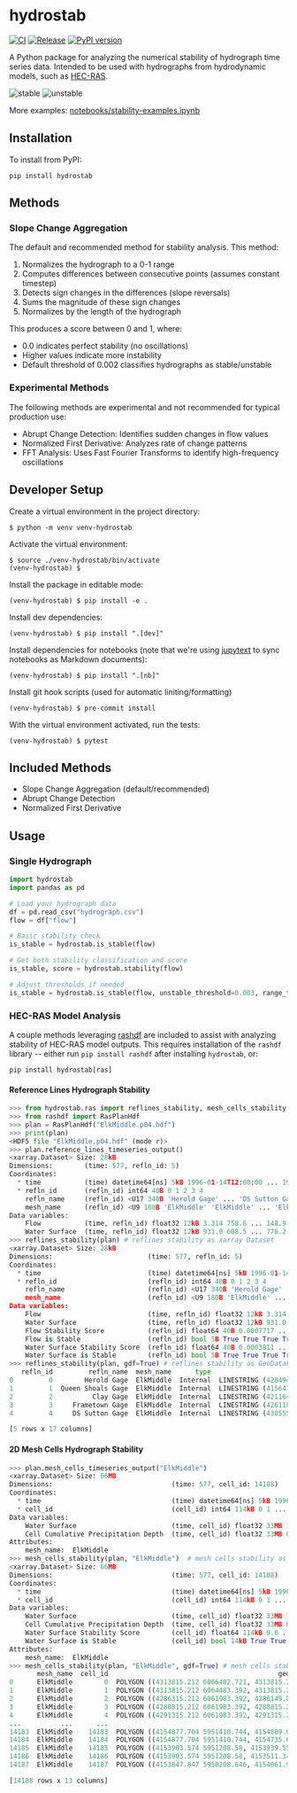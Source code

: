 # hydrostab
[![CI](https://github.com/fema-ffrd/hydrostab/actions/workflows/ci.yml/badge.svg?branch=main)](https://github.com/fema-ffrd/hydrostab/actions/workflows/ci.yml)
[![Release](https://github.com/fema-ffrd/hydrostab/actions/workflows/release.yml/badge.svg)](https://github.com/fema-ffrd/hydrostab/actions/workflows/release.yml)
[![PyPI version](https://badge.fury.io/py/hydrostab.svg)](https://badge.fury.io/py/hydrostab)

A Python package for analyzing the numerical stability of hydrograph time series data.
Intended to be used with hydrographs from hydrodynamic models, such as
[HEC-RAS](https://www.hec.usace.army.mil/software/hec-ras/).

![stable](https://raw.githubusercontent.com/fema-ffrd/hydrostab/main/docs/stable.png "Stable")
![unstable](https://raw.githubusercontent.com/fema-ffrd/hydrostab/main/docs/unstable.png "Unstable")

More examples: [notebooks/stability-examples.ipynb](notebooks/stability-examples.ipynb)

## Installation

To install from PyPI:
```
pip install hydrostab
```

## Methods

### Slope Change Aggregation
The default and recommended method for stability analysis. This method:
1. Normalizes the hydrograph to a 0-1 range
2. Computes differences between consecutive points (assumes constant timestep)
3. Detects sign changes in the differences (slope reversals)
4. Sums the magnitude of these sign changes
5. Normalizes by the length of the hydrograph

This produces a score between 0 and 1, where:
- 0.0 indicates perfect stability (no oscillations)
- Higher values indicate more instability
- Default threshold of 0.002 classifies hydrographs as stable/unstable

### Experimental Methods
The following methods are experimental and not recommended for typical production use:

- Abrupt Change Detection: Identifies sudden changes in flow values
- Normalized First Derivative: Analyzes rate of change patterns
- FFT Analysis: Uses Fast Fourier Transforms to identify high-frequency oscillations

## Developer Setup
Create a virtual environment in the project directory:
```
$ python -m venv venv-hydrostab
```

Activate the virtual environment:
```
$ source ./venv-hydrostab/bin/activate
(venv-hydrostab) $
```

Install the package in editable mode:
```
(venv-hydrostab) $ pip install -e .
```

Install dev dependencies:
```
(venv-hydrostab) $ pip install ".[dev]"

```

Install dependencies for notebooks (note that we're using 
[jupytext](https://jupytext.readthedocs.io/en/latest/) 
to sync notebooks as Markdown documents):
```
(venv-hydrostab) $ pip install ".[nb]"
```

Install git hook scripts (used for automatic liniting/formatting)
```
(venv-hydrostab) $ pre-commit install
```

With the virtual environment activated, run the tests:
```
(venv-hydrostab) $ pytest
```

## Included Methods
* Slope Change Aggregation (default/recommended)
* Abrupt Change Detection
* Normalized First Derivative 

## Usage
### Single Hydrograph
```python
import hydrostab
import pandas as pd

# Load your hydrograph data
df = pd.read_csv("hydrograph.csv")
flow = df["flow"]

# Basic stability check
is_stable = hydrostab.is_stable(flow)

# Get both stability classification and score
is_stable, score = hydrostab.stability(flow)

# Adjust thresholds if needed
is_stable = hydrostab.is_stable(flow, unstable_threshold=0.003, range_threshold=0.2)
```

### HEC-RAS Model Analysis
A couple methods leveraging [rashdf](https://github.com/fema-ffrd/rashdf) are included to assist with analyzing stability of HEC-RAS model outputs.
This requires installation of the `rashdf` library -- either run `pip install rashdf` after installing `hydrostab`, or:

```
pip install hydrostab[ras]
```

#### Reference Lines Hydrograph Stability
```python
>>> from hydrostab.ras import reflines_stability, mesh_cells_stability
>>> from rashdf import RasPlanHdf
>>> plan = RasPlanHdf("ElkMiddle.p04.hdf")
>>> print(plan)
<HDF5 file "ElkMiddle.p04.hdf" (mode r)>
>>> plan.reference_lines_timeseries_output()
<xarray.Dataset> Size: 28kB
Dimensions:        (time: 577, refln_id: 5)
Coordinates:
  * time           (time) datetime64[ns] 5kB 1996-01-14T12:00:00 ... 1996-02-...
  * refln_id       (refln_id) int64 40B 0 1 2 3 4
    refln_name     (refln_id) <U17 340B 'Herold Gage' ... 'DS Sutton Gage'
    mesh_name      (refln_id) <U9 180B 'ElkMiddle' 'ElkMiddle' ... 'ElkMiddle'
Data variables:
    Flow           (time, refln_id) float32 12kB 3.314 758.6 ... 148.9 137.2
    Water Surface  (time, refln_id) float32 12kB 931.0 608.5 ... 776.2 812.0
>>> reflines_stability(plan) # reflines stability as xarray Dataset
<xarray.Dataset> Size: 28kB
Dimensions:                        (time: 577, refln_id: 5)
Coordinates:
  * time                           (time) datetime64[ns] 5kB 1996-01-14T12:00...
  * refln_id                       (refln_id) int64 40B 0 1 2 3 4
    refln_name                     (refln_id) <U17 340B 'Herold Gage' ... 'DS...
    mesh_name                      (refln_id) <U9 180B 'ElkMiddle' ... 'ElkMi...
Data variables:
    Flow                           (time, refln_id) float32 12kB 3.314 ... 137.2
    Water Surface                  (time, refln_id) float32 12kB 931.0 ... 812.0
    Flow Stability Score           (refln_id) float64 40B 0.0007717 ... 0.0104
    Flow is Stable                 (refln_id) bool 5B True True True True False
    Water Surface Stability Score  (refln_id) float64 40B 0.0003811 ... 0.007469
    Water Surface is Stable        (refln_id) bool 5B True True True True False
>>> reflines_stability(plan, gdf=True) # reflines stability as GeoDataFrame
   refln_id         refln_name  mesh_name      type                                           geometry  ... water_surface_stability_score  water_surface_is_stable
0         0        Herold Gage  ElkMiddle  Internal  LINESTRING (4284949.51 6009708.559, 4284382.80...  ...                      0.000381                     True
1         1  Queen Shoals Gage  ElkMiddle  Internal  LINESTRING (4156474.299 5951074.402, 4155756.7...  ...                      0.000124                     True
2         2          Clay Gage  ElkMiddle  Internal  LINESTRING (4211649.866 5955409.88, 4211315.60...  ...                      0.000146                     True
3         3     Frametown Gage  ElkMiddle  Internal  LINESTRING (4261185.452 6013057.623, 4260451.4...  ...                      0.000064                     True
4         4     DS Sutton Gage  ElkMiddle  Internal  LINESTRING (4305558.092 6045936.846, 4305629.2...  ...                      0.007469                    False

[5 rows x 17 columns]
```

#### 2D Mesh Cells Hydrograph Stability
```python
>>> plan.mesh_cells_timeseries_output("ElkMiddle")
<xarray.Dataset> Size: 66MB
Dimensions:                              (time: 577, cell_id: 14188)
Coordinates:
  * time                                 (time) datetime64[ns] 5kB 1996-01-14...
  * cell_id                              (cell_id) int64 114kB 0 1 ... 14187
Data variables:
    Water Surface                        (time, cell_id) float32 33MB 1.092e+...
    Cell Cumulative Precipitation Depth  (time, cell_id) float32 33MB 0.0 ......
Attributes:
    mesh_name:  ElkMiddle
>>> mesh_cells_stability(plan, "ElkMiddle")  # mesh cells stability as xarray Dataset
<xarray.Dataset> Size: 66MB
Dimensions:                              (time: 577, cell_id: 14188)
Coordinates:
  * time                                 (time) datetime64[ns] 5kB 1996-01-14...
  * cell_id                              (cell_id) int64 114kB 0 1 ... 14187
Data variables:
    Water Surface                        (time, cell_id) float32 33MB 1.092e+...
    Cell Cumulative Precipitation Depth  (time, cell_id) float32 33MB 0.0 ......
    Water Surface Stability Score        (cell_id) float64 114kB 0.0 ... 5.65...
    Water Surface is Stable              (cell_id) bool 14kB True True ... True
Attributes:
    mesh_name:  ElkMiddle
>>> mesh_cells_stability(plan, "ElkMiddle", gdf=True) # mesh cells stability as GeoDataFrame
       mesh_name  cell_id                                           geometry  ... water_surface_stability_score  water_surface_is_stable
0      ElkMiddle        0  POLYGON ((4313815.212 6066402.721, 4313815.212...  ...                      0.000000                     True
1      ElkMiddle        1  POLYGON ((4313815.212 6064483.392, 4313815.212...  ...                      0.000000                     True
2      ElkMiddle        2  POLYGON ((4286315.212 6061983.392, 4286149.808...  ...                      0.000000                     True
3      ElkMiddle        3  POLYGON ((4288815.212 6061983.392, 4288815.212...  ...                      0.000000                     True
4      ElkMiddle        4  POLYGON ((4291315.212 6061983.392, 4291315.212...  ...                      0.000175                     True
...          ...      ...                                                ...  ...                           ...                      ...
14183  ElkMiddle    14183  POLYGON ((4154877.704 5951410.744, 4154809.092...  ...                      0.000106                     True
14184  ElkMiddle    14184  POLYGON ((4154877.704 5951410.744, 4154735.661...  ...                      0.000219                     True
14185  ElkMiddle    14185  POLYGON ((4153903.574 5951208.58, 4153939.554 ...  ...                      0.000133                     True
14186  ElkMiddle    14186  POLYGON ((4153903.574 5951208.58, 4153511.347 ...  ...                      0.000074                     True
14187  ElkMiddle    14187  POLYGON ((4153847.847 5950208.646, 4154061.979...  ...                      0.000057                     True

[14188 rows x 13 columns]
```
